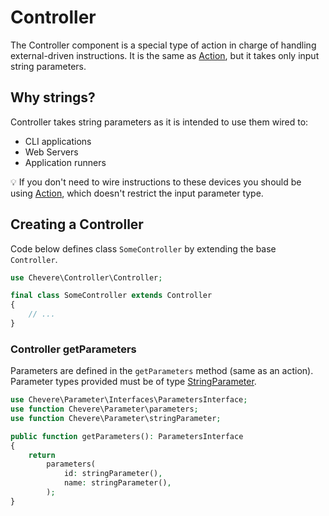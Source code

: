 # Controller

The Controller component is a special type of action in charge of handling external-driven instructions. It is the same as [Action](Action.md), but it takes only input string parameters.

## Why strings?

Controller takes string parameters as it is intended to use them wired to:

* CLI applications
* Web Servers
* Application runners

💡 If you don't need to wire instructions to these devices you should be using [Action](Action.md), which doesn't restrict the input parameter type.

## Creating a Controller

Code below defines class `SomeController` by extending the base `Controller`.

```php
use Chevere\Controller\Controller;

final class SomeController extends Controller
{
    // ...
}
```

### Controller getParameters

Parameters are defined in the `getParameters` method (same as an action). Parameter types provided must be of type [StringParameter](Parameter.md#string-parameter).

```php
use Chevere\Parameter\Interfaces\ParametersInterface;
use function Chevere\Parameter\parameters;
use function Chevere\Parameter\stringParameter;

public function getParameters(): ParametersInterface
{
    return
        parameters(
            id: stringParameter(),
            name: stringParameter(),
        );
}
```
